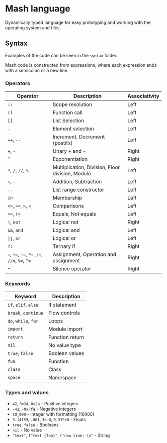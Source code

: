 # Mash language
Dynamically typed language for easy prototyping and working with the operating system and files.

## Syntax
Examples of the code can be seen in the `syntax` folder.

Mash code is constructed from expressions, where each expression ends with a semicolon or a new line.

### Operators
| **Operator**                     | **Description**                                  | **Associativity** |
|----------------------------------|--------------------------------------------------|---------------|
| `::`                             | Scope resolution                                 | Left          |
| `()`                             | Function call                                    | Left          |
| `[]`                             | List Selection                                   | Left          |
| `.`                              | Element selection                                | Left          |
| `++`, `--`                       | Increment, Decrement (postifx)                   | Left          |
| `+`, `-`                         | Unary + and -                                    | Right         |
| `^`                              | Exponentiation                                   | Right         |
| `*`, `/`, `//`, `%`              | Multiplication, Division, Floor division, Modulo | Left          |
| `+`, `-`                         | Addition, Subtraction                            | Left          |
| `..`                             | List range constructor                           | Left          |
| `in`                             | Membership                                       | Left          |
| `<=`, `>=`, `>`, `<`             | Comparisons                                      | Left          |
| `==`, `!=`                       | Equals, Not equals                               | Left          |
| `!`, `not`                       | Logical not                                      | Right         |
| `&&`, `and`                      | Logical and                                      | Left          |
| `\|\|`, `or`                     | Logical or                                       | Left          |
| `?:`                             | Ternary if                                       | Right         |
| `=`, `+=`, `-=`, `*=`, `/=`, `//=`, `%=`, `^=` | Assignment, Operation and assignment | Right       |
| `~`                              | Silence operator                                 | Right         |

### Keywords
| **Keyword**          | **Description**     |
|----------------------|---------------------|
| `if`, `elif`, `else` | If statement        |
| `break`, `continue`  | Flow controls       |
| `do`, `while`, `for` | Loops               |
| `import`             | Module import       |
| `return`             | Function return     |
| `nil`                | No value type       |
| `true`, `false`      | Boolean values      |
| `fun`                | Function            |
| `class`              | Class               |
| `space`              | Namespace           |

### Types and values
* `42`, `0x2A`, `0x2a` - Positive integers
* `-42`, `-0xFfa` - Negative integers
* `10_000` - Integer with formatting (10000)
* `3.14159`, `.001`, `3e-8`, `0.33E+8` - Floats
* `true`, `false` - Booleans
* `nil` - No value
* `"text"`, `f"text {foo}"`, `r"new line: \n"` - String

